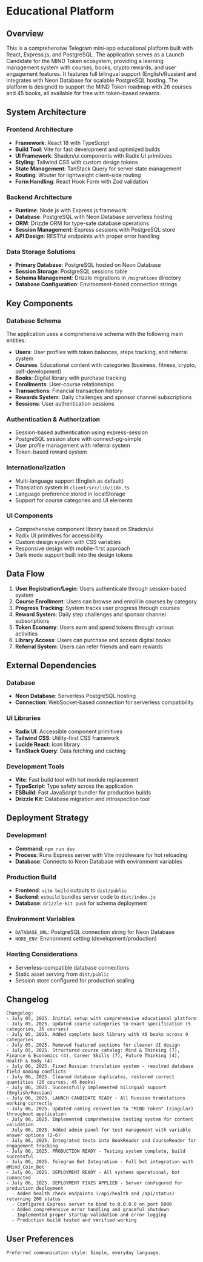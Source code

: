 # Educational Platform

## Overview

This is a comprehensive Telegram mini-app educational platform built with React, Express.js, and PostgreSQL. The application serves as a Launch Candidate for the MIND Token ecosystem, providing a learning management system with courses, books, crypto rewards, and user engagement features. It features full bilingual support (English/Russian) and integrates with Neon Database for scalable PostgreSQL hosting. The platform is designed to support the MIND Token roadmap with 26 courses and 45 books, all available for free with token-based rewards.

## System Architecture

### Frontend Architecture
- **Framework**: React 18 with TypeScript
- **Build Tool**: Vite for fast development and optimized builds
- **UI Framework**: Shadcn/ui components with Radix UI primitives
- **Styling**: Tailwind CSS with custom design tokens
- **State Management**: TanStack Query for server state management
- **Routing**: Wouter for lightweight client-side routing
- **Form Handling**: React Hook Form with Zod validation

### Backend Architecture
- **Runtime**: Node.js with Express.js framework
- **Database**: PostgreSQL with Neon Database serverless hosting
- **ORM**: Drizzle ORM for type-safe database operations
- **Session Management**: Express sessions with PostgreSQL store
- **API Design**: RESTful endpoints with proper error handling

### Data Storage Solutions
- **Primary Database**: PostgreSQL hosted on Neon Database
- **Session Storage**: PostgreSQL sessions table
- **Schema Management**: Drizzle migrations in `/migrations` directory
- **Database Configuration**: Environment-based connection strings

## Key Components

### Database Schema
The application uses a comprehensive schema with the following main entities:
- **Users**: User profiles with token balances, steps tracking, and referral system
- **Courses**: Educational content with categories (business, fitness, crypto, self-development)
- **Books**: Digital library with purchase tracking
- **Enrollments**: User-course relationships
- **Transactions**: Financial transaction history
- **Rewards System**: Daily challenges and sponsor channel subscriptions
- **Sessions**: User authentication sessions

### Authentication & Authorization
- Session-based authentication using express-session
- PostgreSQL session store with connect-pg-simple
- User profile management with referral system
- Token-based reward system

### Internationalization
- Multi-language support (English as default)
- Translation system in `client/src/lib/i18n.ts`
- Language preference stored in localStorage
- Support for course categories and UI elements

### UI Components
- Comprehensive component library based on Shadcn/ui
- Radix UI primitives for accessibility
- Custom design system with CSS variables
- Responsive design with mobile-first approach
- Dark mode support built into the design tokens

## Data Flow

1. **User Registration/Login**: Users authenticate through session-based system
2. **Course Enrollment**: Users can browse and enroll in courses by category
3. **Progress Tracking**: System tracks user progress through courses
4. **Reward System**: Daily step challenges and sponsor channel subscriptions
5. **Token Economy**: Users earn and spend tokens through various activities
6. **Library Access**: Users can purchase and access digital books
7. **Referral System**: Users can refer friends and earn rewards

## External Dependencies

### Database
- **Neon Database**: Serverless PostgreSQL hosting
- **Connection**: WebSocket-based connection for serverless compatibility

### UI Libraries
- **Radix UI**: Accessible component primitives
- **Tailwind CSS**: Utility-first CSS framework
- **Lucide React**: Icon library
- **TanStack Query**: Data fetching and caching

### Development Tools
- **Vite**: Fast build tool with hot module replacement
- **TypeScript**: Type safety across the application
- **ESBuild**: Fast JavaScript bundler for production builds
- **Drizzle Kit**: Database migration and introspection tool

## Deployment Strategy

### Development
- **Command**: `npm run dev`
- **Process**: Runs Express server with Vite middleware for hot reloading
- **Database**: Connects to Neon Database with environment variables

### Production Build
- **Frontend**: `vite build` outputs to `dist/public`
- **Backend**: `esbuild` bundles server code to `dist/index.js`
- **Database**: `drizzle-kit push` for schema deployment

### Environment Variables
- `DATABASE_URL`: PostgreSQL connection string for Neon Database
- `NODE_ENV`: Environment setting (development/production)

### Hosting Considerations
- Serverless-compatible database connections
- Static asset serving from `dist/public`
- Session store configured for production scaling

## Changelog

```
Changelog:
- July 05, 2025. Initial setup with comprehensive educational platform
- July 05, 2025. Updated course categories to exact specification (5 categories, 26 courses)
- July 05, 2025. Added complete book library with 45 books across 9 categories
- July 05, 2025. Removed featured sections for cleaner UI design
- July 05, 2025. Structured course catalog: Mind & Thinking (7), Finance & Economics (4), Career Skills (7), Future Thinking (4), Health & Body (4)
- July 06, 2025. Fixed Russian translation system - resolved database field naming conflicts
- July 06, 2025. Cleaned database duplicates, restored correct quantities (26 courses, 45 books)
- July 06, 2025. Successfully implemented bilingual support (English/Russian)
- July 06, 2025. LAUNCH CANDIDATE READY - All Russian translations working correctly
- July 06, 2025. Updated naming convention to "MIND Token" (singular) throughout application
- July 06, 2025. Implemented comprehensive testing system for content validation
- July 06, 2025. Added admin panel for test management with variable answer options (2-6)
- July 06, 2025. Integrated tests into BookReader and CourseReader for engagement tracking
- July 06, 2025. PRODUCTION READY - Testing system complete, build successful
- July 06, 2025. Telegram Bot Integration - Full bot integration with @Mind_Coin_Bot
- July 06, 2025. DEPLOYMENT READY - All systems operational, bot connected
- July 06, 2025. DEPLOYMENT FIXES APPLIED - Server configured for production deployment
  - Added health check endpoints (/api/health and /api/status) returning 200 status
  - Configured Express server to bind to 0.0.0.0 on port 5000
  - Added comprehensive error handling and graceful shutdown
  - Implemented proper startup validation and error logging
  - Production build tested and verified working
```

## User Preferences

```
Preferred communication style: Simple, everyday language.
```